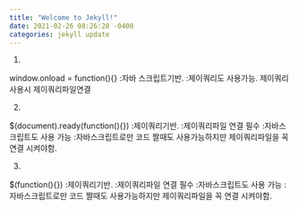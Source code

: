 ```yaml
---
title: "Welcome to Jekyll!"
date: 2021-02-26 08:26:28 -0400
categories: jekyll update
---
```

1.
window.onload = function(){}
:자바 스크립트기반.
:제이쿼리도 사용가능. 제이쿼리 사용시 제이쿼리파일연결

2.
$(document).ready(function(){})
:제이쿼리기반.
:제이쿼리파일 연결 필수
:자바스크립트도 사용 가능
:자바스크립트로만 코드 짤때도 사용가능하지만 제이쿼리파일을 꼭 연결 시켜야함.

3.
$(function(){})
:제이쿼리기반.
:제이쿼리파일 연결 필수
:자바스크립트도 사용 가능
:자바스크립트로만 코드 짤때도 사용가능하지만 제이쿼리파일을 꼭 연결 시켜야함.
